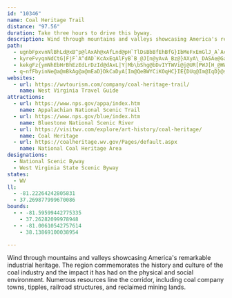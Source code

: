 ```yaml
---
id: "10346"
name: Coal Heritage Trail
distance: "97.56"
duration: Take three hours to drive this byway.
description: Wind through mountains and valleys showcasing America's remarkable industrial heritage. The region commemorates the history and culture of the coal industry and the impact it has had on the physical and social environment. Numerous resources line the corridor, including coal company towns, tipples, railroad structures, and reclaimed mining lands.
path:
  - ugnbFpxvnNlBhLd@xB^p@lAxAh@xAfLnd@pH`TlDsBbBfEhBfG}IbMeFxEmGlJ_A`AcBdA}YfHqM~DoHrCq|@d`@sEfBk_@hPyBr@}Cp@iCXcCJsCCcDSwHuAqFg@iC@gE^aDp@oC|@ySdJeb@bJsAd@cEvBmCbC_BhBiAxBmVtp@cBlDsAfB_BzAqFxDcFpEy@rAYdAEvBHdAnBfGh@dCD`@?dAKjAiAxDMdBl@hGJlCOjAi@zAe@p@sB`Ba@n@]|@ObA?tARhBjDxO`@jCCpBm@fGBz@NpAl@~AlJhO^z@NvAEt@S~@s@lAq@\mElAYR]r@_@jBC`AVvBn@tA|AdBZjA?~A_@lA_@`@e@XiAHmNwCeDa@_AF}@XgHrDiAhAgDbGuPhTmA`A{Bv@_Al@sCjFuEnFuBlDsAxAmBp@mEPsGvB{@j@m@l@gEpGeB`B}JzEuExCwDvEoG|JgAdA{@\_Db@eAX_Aj@mEpDmAh@mU~GsK`EcCxA}AxAyAfCaDjJmAlCmArAqDzBoAlAmHtNkJrMs@lAcFxLcBfDmCxDwGhHi@fA_@hBE~ANtNX|G?rCOpCcAvEyA~CmFjIs@tByAfG_AlBWXiAn@eF`A}Aj@mAdAuDfFiA`CkI|U[`BIvACtBL|CjApJl@rBnBfDfC~BrJpClInBzBv@^Zd@z@h@bCNjBAZOn@y@zASx@Cr@HlGNfDAxCa@lBoAfCUbA_A|Ie@lHJzGDn@R~@nCnHRfB?xBIlBg@fESvAm@nBu@dEm@rHw@`CuBdEoB~Ci@l@_DrBkClCiAr@yBf@aKV_AJcBn@_CbBaDz@}E|BYNsBvD_ArBYrB_@r@[P}AFs@PwEtCk@x@cBtD_@hAOz@SlGFrBSjAc@tAYvBCxGG`Aa@fBuBdGYlACz@\bFFzCu@nILrAb@bAxD`D\ZXj@VjBLfCCrAMlAa@xAcJfScC~DwDvEiBrCi@n@qAt@eDx@}ABqIkBkACaAV}KzEiAPqIX}DQyA_@mAy@sB}C_Aq@yP_Js@U_AIkAj@c@b@mC`D_BfCsApCc@nA_AvFcBvHo@xAeAdAaAd@mATaSrC}ACcGoAcAGu@F_@J}@x@iBdDWp@_@hAU`AGZIz@ClA`@xGGhJV~C?|@KhAu@xDc@jAq@dAwFnDmB|AmDnDgM`OmCrBg@`AOt@G|@D~AH^d@lAf@h@p@`@bCv@rCl@~LpAbBz@rAzAZtAHhDc@jCeAhCW|@UzFBvBL^TXfJvFhBr@rDtBbAfAdBbE`EdHn@`Bx@~C~AnHh@pBlCzH|BfL~@fCt@vA|AzAfHjDxA`AXj@Rn@Dz@Er@]bAYd@oGxE}MzGiAx@_BjBiA~AYr@[jBSfDo@dB}AlDgBrBkDxPcBbEs@|CUpCw@vNa@hDm@hCuAlCmA~@s@Xu@JeBWgCaA_Aq@s@u@k@_AwA_Dy@gAoCkBaAa@wACqAb@w@t@gAjB_AnF?xBzDhStFfMxCnMtAjF\tC?~AIrAa@`Bm@hA{EbHmBrB{UtRoA`BmAjB_ArBYfBMzOGjB_@lBq@x@k@XkAR}AMs@WmDsBgEo@e@]_BsBi@Yi@K_ANy@h@c@~@OrA@h@VlAhFnNfAzA~EbElBt@fGdAlBLxA?vCSxDm@~@?vD`AnA|@r@~@x@hBZdBHpAErC}@hGEfABrAJbAj@hBLVVb@f@h@tAx@bKlB~Bv@bBr@~C`C~IrIh@|@X|@NdB?bBYbBcClE_@hASlA?nCh@lCh@|@v@z@~EpD|CtA`JxCx@d@hBjBrAxCp@nDH`CK|BaGj\Ur@cAvAu@h@o@VwAR{F^{@RiAr@sEvEyBhAsB\qGE}@PaA`@gAdAy@~AeA|FcAvBs@r@{@j@{IzCy@^cA|@u@~@aCbEiEzKsAlB_A|@qChBqOlH_C^oCNaBNi@V_@d@Sf@K`ABp@Jr@zJvSj@hCHtBElAOxA_@hAi@bA_CrC{ElE}FlHsAxCa@`CGvDb@tDhBtKpBxHFx@DbBQ|Dc@dCi@`BiAxAsEzCcA~@_BxBy@dBaCnJe@pEiBtL?j@L`@T`@\Z|A\nJ~@tB~AfAlAIPCl@G^^f@\n@xAbCP^}@@e@?mA@}B@WBI?s@CQ@ODKFKFKHcAt@_@\WVMT]v@c@VMNGF_DxBg@fA?`@KVcDnGyCrCi@P}DUGkCKqAUeA}GeN]mA?u@T}AzBsJJwAK{@Sw@Yg@sE_E_@g@g@eB[mCDe@Re@bEgEn@{@h@wARsBGm@Sq@wCsDiAgCUsBMiEU_BYkAs@_BeMwSeDkEwCuB{MuGmAwA[y@Ms@EqAH_A~AiFVkAJoACyCi@yP?mBLsCpAuKNoCBeCOsEYgCe@eCgBeH[{C?uDRaEMqBg@sBi@aAk@k@iJqGw@_@_Bg@}BUyBHgGbByARaIEsBQsAS{Ae@oJyFcAi@eBq@iA]iDi@mCO}ABiu@`EyFl@}DrAwG~DsAf@aH|@uA`@iPzIyAVyA?iB[eAe@iZoRo@q@_AuB_@qBW{C]iBw@sAm@i@k@UsASu@HuAl@mCtBsAX}@?sJaDcDe@kGEiRJyCSsB{@wCeCkBgA}@U}AIoBZ_Af@y@p@iAjBiB`Fm@fAaAdAeDdCeA`BO|@?zATjAl@hAf@^b@TfAHxCGhAFbBh@lBrAdA`Bt@rB^`CFbBK~BQtAaDbLOdACjAFdBbAbF?hAI`Ae@pA_@f@aE~BaAnAg@bA]nAeC`Q_BrDsAzBo@bBMt@CdALdBr@lBx@xA\|@P|A?dA_@fCwDhPUnBIbB?jB^~EHlCEjB]fDe@lBk@zA{A~B_BdBcB~@{GhC{BdBmC`Cu@|@c@z@}AxE{@jBiB`CgGlGs@f@s@XyEn@}@`@_@b@i@|@_@jBUjIY`BcAdBmErC{@tAS|@?ZZdGAt@c@rB[d@i@^}AVkE}@iA?kAb@cF|EiAx@eAh@_Df@sIQcAR{Ap@gAfAo@nAcCjHcBbE{FvJ{@x@y@X_AHoAQcBeAcDaDiAy@mCcAaE{@iBDwHdB_A@wAYoAaAo@qAsBmHeBgFmCaHiB{DeHyLyUs^yDyFmBoBcBcAsG_BiAm@cBoAiAoAo@_AiAiCi@gBc@_COkBEyKSgCWsA}@_C{HkK_@y@c@oBOoAkA{YC}C~AgSnA{OfCyVHqDSsD[yB}@iD}F_Ne@sAsCmJa@aAq@eA{IsGoAm@aHeBcB}@cHcHcBmBi@aAi@gBiAyKc@iBo@wA_CkCeAgBqCmKo@aBuAkCq@y@sGiFcAq@yAQy@Ds@T{@n@g@v@Wt@g@xEUx@g@bA{@x@gAb@eAJiB[mAs@eBo@o@EwAPu@b@_@b@cFrHsBxBi@b@eAb@gDj@IcMLwA^gB~EgL\mB?{AYkB}AsDiAuBcAoAoAgA{Ay@aB[kLe@cE]cFy@cEmBmA_A_AiAaA}Ay@kBk@yBOgC?oALeBPmA^kAbAgBjAmAx@i@xJaEbBsAx@mAn@qA\gAPmAZ{HB}AYyF?cCh@qC`A_B`@g@nAw@vAYlAAjAL`JvBr@SNi@?k@]iA}FsNe@aCG_C`@aEhCyKnA_ClD{Dh@sAN_ABeAIiCy@sDmAwBeDyD_EiDu@gAm@oAk@}BYmDBiBPgBVy@t@qArDcC|As@~Ai@bCe@jEYpANbA`@bFjCnHzEf@D\YBQ?w@wAiFeB}KIsELgGCoCy@_Ko@wDy@_BgEsD_AgAoIuM{AsBcB_Ds@yAkAoDwBeJKyBHmARkAj@mAz@_AzEyAxHm@|A_@hAm@hAmAx@wA^mAXyB@eCoAeWk@sC}BuGcCkEYgAE_AHg@^_A|EoJhAkE`AuC|DsHjDiKd@eCx@_NEm@Sm@o@s@oBs@sHcAaB_@mAo@eAiAyAmCs@yByBkPYwAe@u@y@SwLnB{DGiAYy@c@yC{C}AyBsAsCuFeTwCqG]yA[mC?gCZmBp@wAnAoA~Aw@n@K~ADfExAjGdA~@FhBOf@Wz@aAl@wA\gBRyBGuQJaE_@sLmB_\AyD@{FHkAfByC^]hBu@~@O~AIvIbBhALfA?hB]rDcBjBwAfDmD`CuClImIrEyBhNkJnDwElC}Ad@g@h@qAHmAO_Bo@sAgEgEuAq@eASgBMySg@{Di@cNmD{CgBmBoBu@uAc@aBUyAU_D?}ATsDNwFh@_EX}GHaCCwA_@mFyBsHi@y@qKgK_IgFuCsAy@m@y@_AyBoDcDkDWk@q@mD}BiGwCeM[s@yBoBUSE_A?wAA_B_@AcA?uAD@gBzHc@lAa@t@q@lCuEb@c@j@OfDHhBPfGlBdQlDvADd@Er@U~@i@lHuFdFkDlAyAT]nGeNf@_CVcEEqDOsBoAsESeAiBwPOeAYmAoA_DyAyBeAmAqGmFmAs@eCcAw@a@i@]i@]]WY]OSMWMYeAwDCI?S?QF]DMHKHKFEXMd@OZGf@GpAGdCOx@OrAy@x@oAJY`AkD`@iBFu@G_AYiA}AkCeAaBW[q@k@iD{A}E}C}Ay@mE}A_@Iq@@]BaAP{@Rs@Rs@Tq@Z_@Rc@ZQNm@l@wBzB{BlDWV[XYTUJYJ[Hm@FyCZO@W?SC[GQIq@_@sSwN_Bk@iFg@yAi@aEiDa@q@Ys@I{BZqD[eD@{AlBeFrCgFx@aD^eDDwBEoC^uEh@kAfCsBxAgB|@k@\GzHLfCSr@[xAyAxDiCnAg@|CYrBFbBj@`F`DbCrBj@VjA@f@a@N_@BkASsAuEwKeBeHcBsIo@{GOuKBaGGu@Qq@w@eBeB_DYy@[mCM_@[_@]Y{MiEiPaHwIyAsFo@wCSm@Da@D{@\gBtAs@zAgIlUYf@_Al@y@?mAOuAi@qEuDiAwAk@_A_BoDk@qBKgA_@{Qe@uAmBkAcG_CyD_AgBSyAJw@Pw@`@}@~@c@x@kBzFi@PgAQ_B_A_A}A]cBe@yE_@_Bo@aB_BaCqB}AmA]}@AgAHoA`@wAxAyBfF_ApAy@l@o@V}BJy@OiAm@iD_E_KgJ_By@yC[s@]iB}A_AWwKV{Fr@s@?aAKaA]gCoAkAc@]EkDPeKxBaId@}Ax@cC~BoAz@yA^sALcCUkKmCmHqCcDyAeHyDeBm@cBQigAxFsGDcYG_HR_AWqF}D_BO}DVo@G_AcA{I}MeBgBmB_A}EoAyEs@_Ng@wAg@{G{DOAS?u@LK@KAKEOMCMAO?IHuAAi@gBgEyBmDwE{E_DyBiI_C[EQASAYESGyDgBiBsAyBsBq@[{@FwIzCeNbAu@KiAyAm@YgTsDeA?cBd@c@ZoAjB_@Js@Qs@iBk@i@mDaAoBY}PjAmJByAh@yBdBs@Lo@QiAmBcAk@uADgCr@e@D}@QkAs@{Ce@y@_AKc@IeBSy@Wg@g@]sHkBaDUmAi@_DiB_BYYQuAkEoH{KK{@NmCIqA_@s@mAe@UUEo@RyACg@yA_D?_@Ta@XKxAJr@Kh@SxByAnAgA^q@Ty@t@aIJeC?gCsBy{@WcDoCiJuBoP}BgJm@_Bq@eAmAiAsBwA{@eAi@yAWaB_BeQHeGiAqQi@wG_AsIDgCfAsDJ{AIsGi@{L]Jw@DmCFya@x@{HX_EXoPpBqFCsAc@{@Qk@Qo@Uy@_@mAs@[WGEWW]Yi@q@qC}DoDqHkDiHgEuIMWM?yA_DsBwDy@iAi@q@wAaBqCmCoDsCsCaBsBaAoBu@uEkA{KkC{Ag@eFsCwCkCeAsAiAsBuAsC]gAs@mCsBaImAkFk@kBm@oAq@iAU]kA{A}IkLeEmFc@c@gAaAgAeAa@WyE}CsGeE{T{NyCqBeBmA}AqAkAeAeA_Aa@a@mByB}@cAcAkAaCwCsBeCwDqEsA}AAUcAoAOWi@o@KM_E_FkB}B}@iAuEqFqOqOMCkBkBY]Ye@[s@o@cB]uAUcBDg@EcDB{BHsAD[TqDE_@LqBLmCEgCSeBk@_Cc@iAoAmBsB_ByBw@oY_BiIgAuI_B}AMqCEoFGo@KyAq@uBeBy@gAs@yAmA_Ec@y@eAgAiB{@gLqCwU_FiCy@aBoAqAqBwByH_AmBgAsAuAmAuBy@_PkCyNy@yADyAXmDvB}Cz@aMp@iBEsHeAgBGeGZ_@IkBLy@KqAm@eCxAgDt@qr@pEmAXsAf@mBfAiBtAkw@|q@iAr@gBl@oB\sBCyeAiNcEa@gDCsC\_TnGcSfFsXdIgHhBgEh@cB@sBMqDq@eTcGgk@sWmCyAeBwAwByBaKkPwBuCoDkDcCgBcCuAcCe@mFWeABcANuAv@kFtFiBhAiBb@uFb@kEDoRyAeDq@uAq@uAgAw@aAo@kAm@yA_@_B}Jot@IiBNiCbBsEDSb@mAt@eCRmCEmBSsA]kAuFwLc@sAc@}BOcBIwB?eCR{ECyAK_Bc@oBy@_BmAqAuToNcB{AiBcCmEoImCmEcLoLaAq@iBe@iACiAHoA^ea@~Qw@r@Ul@_ArGo@bBiDxGiAlAi@XcATaGHiBj@iAr@sF~HgAfAoA`AyD|AcOtCuAB_BWuAm@uAsAk@eAc@kAcAwFy@cCiEmIw@aA{@y@eNyHiCgAcHkC{AUyE]_@Ic@]e@i@w@k@LQzAsAu@qDi@AQMS_@m@cD_C{FIuAB}@VkCBwBYwBg@yBq@sAeAkAmDuBiA]kBUgCcBwBy@C[XmDB}@H_@bBgCnA{@Tw@BmAYqAs@mAk@a@}E}BYo@C}@Tm@|Bu@pFiFH{@Kw@CmATmBhA_CX_BJsBUmBe@yAgHePyDwHw@iDDsB\qAd@o@f@[`B_@x@?tANx@CtA_@p@e@h@s@b@y@TaANeAAoCg@kERy@^a@bAo@lGaBhBaBdBiAvAoB~@eCx@oCh@qCZkCl@wL?aAOiAsB}HoBqCmA_C}A}Bu@i@o@SiBWeEMkE?mASoAgAi@sAOqAOWk@YK[BwAN{FZeB|@aDJaAG}CV}FKy@cC_Eu@y@wCqC_CyAmAyAa@cAw@kGUe@wDyDiBuHOYcBiB_B}@uAsA{D_DgCuFsFuFmHkNg@aBOuC`@yCjAwEHiF_AyDUe@cEyEqCsDu@sC}@sEB{FmDyEmB_AcCa@eBeAs@eAwB{AyB{@_EQwAQoBq@cBCo@RcCtCa@VeDf@{OlA_CJoDdBGPB|@MV}G`G}DfCiAh@
  - kyreFvyqnNdCtG|FjF`A^dAD`KcAxEqAlFyB`B_@J[n@yAvA_Bz@}AXyA\_DASAe@Ga@Mu@UwA
  - kekgFz{ymNhEbHrBhEzEdLrDzId@dAxL|Y|Mb\bShg@bDvIYTWVi@j@UR[PWJ[H_@HWBy@@yBCgA?i@Be@BWFYLSN[Xa@f@c@h@W\Wh@MPOLYN{Bp@SBQ?QCWIUOg@a@m@g@QUc@k@_@k@QYS]MMQKOGmBc@[MQMg@_@{@y@W[[e@iAqB]s@Sc@IYWkAKQMQOMUMUGeBQm@Ke@Ma@Si@[a@Y_@OWCY?WBYDYJu@`@ODO?KAOEKK]_@Ya@YYgA_AMMMSGOIWCKEw@Ay@?WAi@IqACaACYEUEOWg@[i@IO[[gByAYQa@W]Y]_@MUGOCSAM?OBm@@kC?aAEcCBUDSJ[JKHGLCL?LBb@N`@H^DjBDlA?hA?v@Bt@Ab@APCNGNKHId@Yl@]NALAD?H@D@D@j@V^LL@L?LCNGJKVe@JQHGJGFAZ?X@JBJAHEHGBGLOHKNKPEHCH?TBh@@X?RGPINKLOLSLUJ]Tk@JKJIJEF?LAT@R@XHP?NCNEJIJMLSN]FOHOLKf@U\SZYNKNMj@[b@O^SVGDEROROTYHKTw@To@N[Ve@b@m@^c@NMPIZGr@KP@P@TFNDR@PCPCTKPCT?P@b@N\DZBZ?PARIVOx@s@RMRMZMTGdAc@f@Wb@[VUhAeAbAs@fA{@HEV]R]Ta@TWNSFMBIAGAGEEEAC?MDQNe@n@e@n@URYTULs@^YNo@Xg@Zg@Vs@Vs@ViBb@mAR}@H{@BqCGiBMaBUs@GS?QDQFQJ_At@[VMPiA~@OVOVGPGBEAECCGAG@AfAyAj@q@t@u@RWJQd@eANSHMRITELAX@XBnAPfARD?D?BADCFCHIXe@BG@E?MAKIQOQKIe@c@o@c@kBoAQKCECK@Qb@mB@GBSH[FOPs@DKJ[Pc@JUHOrAuBL[?GACoA{AuBqBKEG?G@E@GDKLgAdBa@j@a@h@YT{@fAUTe@^w@n@GJGNQjAIPKNa@`@EFILOVSf@MTOTSZMZOTUXQNEBGACCAC?GBEXi@^u@Tm@j@mBJ[AEAEEAE?CB[l@Wb@[j@SXSRQHQPMNWb@YZ]\QJUNWXIPWZOHs@\SL_@^QJKFSDUDQFE@UDW@OAq@H[Dm@Ji@LUBY?ICQEQIOOOQKIMGMCMAU@E@IBGBSDUBU?}@K_@GSGICSIQKQQOIQEOAU@[EUIqAq@g@[k@_@MGMESAO?QDqBp@UDS@IAKAQEIA{@U{@UQKEEFALCLAH@h@N^FN?^?ZE\EPGLIJKNWTWRSf@]PGPGRAPBLDNHf@\dAh@PDLBR?l@Ij@ARFTDP@LAJELIR]JKLIh@SRGVEd@CLC^IZOFAP?NFFDPPJNHTHZDNHHHDLDL@LAHC^W~BuANOJMFQTc@DGFEPMf@SXOLMJOJQFSHYH[@KBUBg@Fo@DOHSJKTMHELMDKDQ?M?OMk@CY?Q?QBQFS`@e@DI?G?IEUGUMWMa@I]MaAKaA@O@MFMDGHGLENCN?V@^ALAHEFGBI@I?IAIEa@AYAW@MBKFGHILCL?N@HADEBCFKUC[?K@MAM@IBEDELE\AT@T@H?NCHCHGHMFK@e@@Q?MGKGOO]i@Ug@Qc@Ss@M_@Ok@AMEPElAMhBEnAMhBEVGZELGHIBG@y@?wAG]E]IOG_@Us@i@USIIKGWMQGOEO?O?ODKHWPKJYd@u@eAsCsDoJuKkJsLwIqL{dAc`BqEsHiFcK}AkDgDcIeFgOaAaDoCaLcCuLcC{OgEka@iAsHy@sDkAaEkDgI}DmGeBuBcCeC}g@sa@kDmDkCaD}BcDcCaEsR_b@k@kAy@gAsAgAsAc@wACuBb@cDpCcD~AsDlAme@fQmErBoAhAy@xAcAlC[pBIrBHpCj@tDfVhs@~@fEXdCN`C@`CKjDUzC_@~BoAxEuKd]sAxFcBnJe@|Du@vJOvDgAbe@LvHTlDd@`Ex@`EfHpXhB`JtKbt@NrBDxBW`Dw@hD{FzLu@hAyA~AmBpAkOzHaCl@aFf@yAj@}B~Ai@l@y@vAm@xAs@~CO`BEpBh@fb@B`IIjf@ObFi@fEsA`F}D~I}DzHe@rAKfACjBJ~@\lAn@lAnApAzI`GxAxAdA`BvArDnCzKlArBx@~@~@v@fAf@dC~@fB^dBAxA_@x@Il@Dt@XpQ`MhAvA|@hCr@`FfI`w@ArBaAvCObD_@~D?z@b@bBBf@Gf@uAxCwA~AuAr@iARqADaK_@WHOZTd@|DrE`IxFZ`@XjA?dAm@~CU|FDjBR`BhBfIKrA}@fAK~@d@dEj@rBBf@Ej@_@~@yBlEWVYFq@Gi@DcB|A}@h@oCToA|A_@Pg@KiCeE[MY@u@dAyAtGsAjEi@d@m@FoDe@m@X_@dAi@jE_@l@_@LiDEgBdA_@JWEWWwCaI[[c@E[Rc@`A}@fIO|@[`@WH}@IuJsBsBKyA\YZYt@Rh@NNrBQn@@nCdAlBX|@VzAx@vCxCx@ZdDDv@GfIgCnA}@l@SdAMhBw@bBe@dB_BvCcAlAcAlCo@xA}@`ASvBCt@Ol@]bBiC`As@v@WxAYhCM`j@cAh@KhF{Bh@Kb@^~ArCdGzI~AvArDhBr@DhDG|CJbCd@dAf@h@f@Tj@p@vC~@|BZpAX^^Rd@Dl@S~BqDb@Yl@Mv@AhEXpFw@nFv@~DHx@XtA|Al@`ARr@Dx@EjBi@tHB~@VlAl@p@hDrBlAd@fBF|@O`Ac@hAeAj@{@\eAr@yC\u@pFeGpKgQbAaCrBoIXyBXeHX{KGuGuAc\SsAUgAaIaR_BqEqI_b@gAyGAmAbC}e@TaBh@gAf@c@~D_B|AaAtA_BvG{JxAqA|Am@rEOpaAWjDQ~ASlEeAngA}X`FyAhCShBBdNrArD@xBa@pHaDn@U`EsAnAAzDx@t@?hASbEeAnAk@bEoGvBwDnBiEd@q@fBeAhBS~@LbBt@pqArz@|NfJ~BjArEtAnaA|TtFpBfCtApE|D|VxYbBdB`KrInA`BfIhM|DrExBlB|CrBhEhB\HHDZh@`@v@pAOj@E`@Af@?HD|@HnVrA~j@vDtDh@tBj@rIxDhe@nUrEfBjFlAlXlE|ClAvAxAzCvFt@hB`C~I|DtG\dAz@lHtAfD~BpCjErDbD|@l@BhEWlBe@~@o@hCqCx@s@YeFH@D@L@J?NCf@Cl@Aj@@tAJtEb@N@XDRFnJ@tCVpC`@|Ct@dAh@tA~@`AdAS\bAhBn@hBlDnObBvF~A|CfAxAtCfCe@nBD~@Zx@fBrCXdAPjAHxDE`Ae@fD@lCGdAcAjEsBvNu@_@}AeA_@?wDxG
  - q~nfFbyinNe@a@mBkAg@a@mEaD}DkCaDyA[Im@QeBWYCiKOqHC}IE{DUq@Im@IqD}@sPgEiPgEuD}@kBm@yG{AyAKcHOaZi@uCU_HqAqFeAw@A{@x@
websites:
  - url: https://wvtourism.com/company/coal-heritage-trail/
    name: West Virginia Travel Guide
attractions:
  - url: https://www.nps.gov/appa/index.htm
    name: Appalachian National Scenic Trail
  - url: https://www.nps.gov/blue/index.htm
    name: Bluestone National Scenic River
  - url: https://visitwv.com/explore/art-history/coal-heritage/
    name: Coal Heritage
  - url: https://coalheritage.wv.gov/Pages/default.aspx
    name: National Coal Heritage Area
designations:
  - National Scenic Byway
  - West Virginia State Scenic Byway
states:
  - WV
ll:
  - -81.22264242805831
  - 37.269877999670086
bounds:
  - - -81.59599442775335
    - 37.26282099978948
  - - -81.00610542757614
    - 38.13869100038954

---
```


Wind through mountains and valleys showcasing America's remarkable industrial heritage. The region commemorates the history and culture of the coal industry and the impact it has had on the physical and social environment. Numerous resources line the corridor, including coal company towns, tipples, railroad structures, and reclaimed mining lands.
